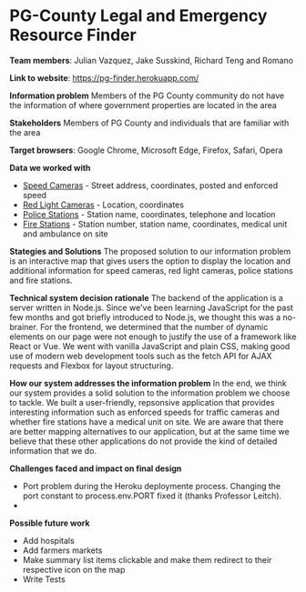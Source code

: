 # PG-County Legal and Emergency Resource Finder

**Team members**: Julian Vazquez, Jake Susskind, Richard Teng and Romano

**Link to website**: https://pg-finder.herokuapp.com/

**Information problem**
Members of the PG County community do not have the information of where government properties are located in the area

**Stakeholders**
Members of PG County and individuals that are familiar with the area

**Target browsers**: Google Chrome, Microsoft Edge, Firefox, Safari, Opera

**Data we worked with**

- [Speed Cameras](https://data.princegeorgescountymd.gov/resource/mnkf-cu5c.json) - Street address, coordinates, posted and enforced speed
- [Red Light Cameras](https://data.princegeorgescountymd.gov/resource/3a3p-zwvz.json) - Location, coordinates
- [Police Stations](https://data.princegeorgescountymd.gov/resource/qkn8-5mhu.json) - Station name, coordinates, telephone and location
- [Fire Stations](https://data.princegeorgescountymd.gov/resource/bzf2-94qx.json) - Station number, station name, coordinates, medical unit and ambulance on site

**Stategies and Solutions**
The proposed solution to our information problem is an interactive map that gives users the option to display the location and additional information for speed cameras, red light cameras, police stations and fire stations.

**Technical system decision rationale**
The backend of the application is a server written in Node.js. Since we've been learning JavaScript for the past few months and got briefly introduced to Node.js, we thought this was a no-brainer.
For the frontend, we determined that the number of dynamic elements on our page were not enough to justify the use of a framework like React or Vue. We went with vanilla JavaScript and plain CSS, making good use of modern web development tools such as the fetch API for AJAX requests and Flexbox for layout structuring.

**How our system addresses the information problem**
In the end, we think our system provides a solid solution to the information problem we choose to tackle. We built a user-friendly, repsonsive application that provides interesting information such as enforced speeds for traffic cameras and whether fire stations have a medical unit on site. We are aware that there are better mapping alternatives to our application, but at the same time we believe that these other applications do not provide the kind of detailed information that we do.

**Challenges faced and impact on final design**

- Port problem during the Heroku deploymente process. Changing the port constant to process.env.PORT fixed it (thanks Professor Leitch).
-

**Possible future work**

- Add hospitals
- Add farmers markets
- Make summary list items clickable and make them redirect to their respective icon on the map
- Write Tests
